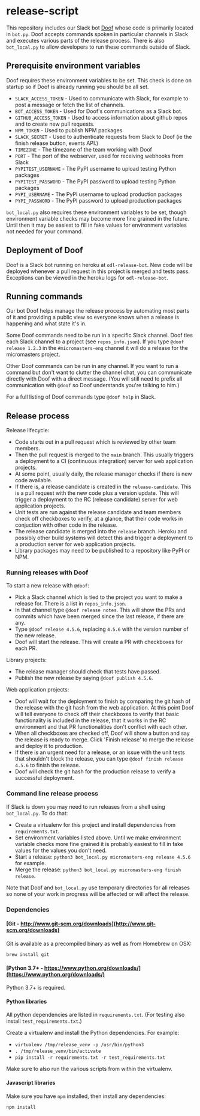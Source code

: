 # release-script

This repository includes our Slack bot [Doof](https://phineasandferb.fandom.com/wiki/Heinz_Doofenshmirtz) whose code is primarily located in `bot.py`. Doof
accepts commands spoken in particular channels in Slack and executes various parts of the release process.
There is also  `bot_local.py` to allow developers to run these commands outside of Slack.

## Prerequisite environment variables
Doof requires these environment variables to be set. This check is done on startup so if Doof is already running you should
be all set.

  - `SLACK_ACCESS_TOKEN` - Used to communicate with Slack, for example to post a message or fetch the list of channels.
  - `BOT_ACCESS_TOKEN` - Used for Doof's communications as a Slack bot.
  - `GITHUB_ACCESS_TOKEN` - Used to access information about github repos and to create new pull requests.
  - `NPM_TOKEN` - Used to publish NPM packages
  - `SLACK_SECRET` - Used to authenticate requests from Slack to Doof (ie the finish release button, events API.)
  - `TIMEZONE` - The timezone of the team working with Doof
  - `PORT` - The port of the webserver, used for receiving webhooks from Slack
  - `PYPITEST_USERNAME` - The PyPI username to upload testing Python packages
  - `PYPITEST_PASSWORD` - The PyPI password to upload testing Python packages
  - `PYPI_USERNAME` - The PyPI username to upload production packages
  - `PYPI_PASSWORD` - The PyPI password to upload production packages

`bot_local.py` also requires these environment variables to be set, though environment
variable checks may become more fine grained in the future. Until then it may be easiest
to fill in fake values for environment variables not needed for your command.

## Deployment of Doof
Doof is a Slack bot running on heroku at `odl-release-bot`. New code will be
deployed whenever a pull request in this project is merged and tests pass. Exceptions can be viewed
in the heroku logs for `odl-release-bot`.

## Running commands
Our bot Doof helps manage the release process by automating most parts of it and providing a public view so everyone
knows when a release is happening and what state it's in.

Some Doof commands need to be run in a specific Slack channel. Doof ties each Slack channel to a project
(see `repos_info.json`). If you type `@doof release 1.2.3` in the `#micromasters-eng` channel it will do a release
for the micromasters project.

Other Doof commands can be run in any channel. If you want to run a command but don't want to clutter the channel
chat, you can communicate directly with Doof with a direct message.
(You will still need to prefix all communication with `@doof` so Doof understands you're talking to him.)

For a full listing of Doof commands type `@doof help` in Slack.

## Release process
Release lifecycle:
  - Code starts out in a pull request which is reviewed by other team members.
  - Then the pull request is merged to the `main` branch. This usually triggers a deployment
    to a CI (continuous integration) server for web application projects.
  - At some point, usually daily, the release manager checks if there is new code available.
  - If there is, a release candidate is created in the `release-candidate`.
    This is a pull request with the new code plus a version update. This will trigger
    a deployment to the RC (release candidate) server for web application projects.
  - Unit tests are run against the release candidate and team members check off checkboxes to verify,
    at a glance, that their code works in conjuction with other code in the release.
  - The release candidate is merged into the `release` branch. Heroku and possibly other build systems
    will detect this and trigger a deployment to a production server for web application projects.
  - Library packages may need to be published to a repository like PyPI or NPM.

### Running releases with Doof
To start a new release with `@doof`:

  - Pick a Slack channel which is tied to the project you want to make a release for. There is a list in `repos_info.json`.
  - In that channel type `@doof release notes`. This will show the PRs and commits which have been merged since the last release, if there are any.
  - Type `@doof release 4.5.6`, replacing `4.5.6` with the version number of the new release.
  - Doof will start the release. This will create a PR with checkboxes for each PR.

Library projects:
  - The release manager should check that tests have passed.
  - Publish the new release by saying `@doof publish 4.5.6`.

Web application projects:
  - Doof will wait for the deployment to finish by comparing the git hash of the release
  with the git hash from the web application. At this point Doof will tell everyone to check off their checkboxes to verify
  that basic functionality is included in the release, that it works in the RC environment and that PR functionalities don't
  conflict with each other.
  - When all checkboxes are checked off, Doof will show a button and say the release is ready to merge. Click 'Finish release'
  to merge the release and deploy it to production.
  - If there is an urgent need for a release, or an issue with the unit tests that shouldn't block the release,
    you can type `@doof finish release 4.5.6` to finish the release.
  - Doof will check the git hash for the production release to verify a successful deployment.

### Command line release process
If Slack is down you may need to run releases from a shell using `bot_local.py`. To do that:

 - Create a virtualenv for this project and install dependencies from `requirements.txt`.
 - Set environment variables listed above. Until we make environment variable checks more fine
grained it is probably easiest to fill in fake values for the values you don't need.
 - Start a release: `python3 bot_local.py micromasters-eng release 4.5.6` for example.
 - Merge the release: `python3 bot_local.py micromasters-eng finish release`.
 
Note that Doof and `bot_local.py` use temporary directories for all releases so none of your
work in progress will be affected or will affect the release.

### Dependencies

#### [Git - http://www.git-scm.org/downloads](http://www.git-scm.org/downloads)
Git is available as a precompiled binary as well as from Homebrew on OSX:

    brew install git

#### [Python 3.7+ - https://www.python.org/downloads/](https://www.python.org/downloads/)

Python 3.7+ is required.

#### Python libraries

All python dependencies are listed in `requirements.txt`. (For testing also install `test_requirements.txt`.)

Create a virtualenv and install the Python dependencies. For example:

  - `virtualenv /tmp/release_venv -p /usr/bin/python3`
  - `. /tmp/release_venv/bin/activate`
  - `pip install -r requirements.txt -r test_requirements.txt`

Make sure to also run the various scripts from within the virtualenv.

#### Javascript libraries
Make sure you have `npm` installed, then install any dependencies:

    npm install
